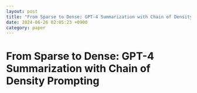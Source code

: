 ```yaml
---
layout: post
title: "From Sparse to Dense: GPT-4 Summarization with Chain of Density Prompting"
date: 2024-06-26 02:05:23 +0900
category: paper
---
```


# From Sparse to Dense: GPT-4 Summarization with Chain of Density Prompting
